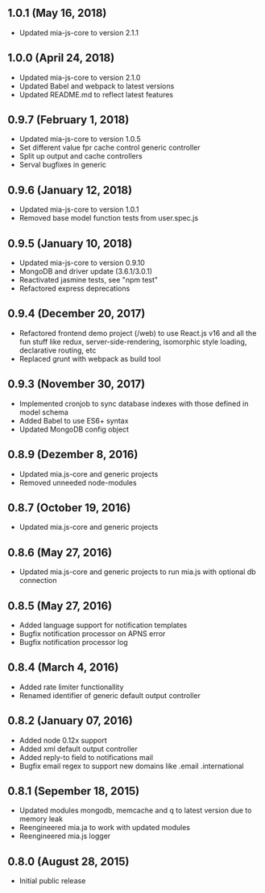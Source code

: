 ## 1.0.1 (May 16, 2018)
* Updated mia-js-core to version 2.1.1

## 1.0.0 (April 24, 2018)
* Updated mia-js-core to version 2.1.0
* Updated Babel and webpack to latest versions
* Updated README.md to reflect latest features

## 0.9.7 (February 1, 2018)

* Updated mia-js-core to version 1.0.5
* Set different value fpr cache control generic controller
* Split up output and cache controllers
* Serval bugfixes in generic

## 0.9.6 (January 12, 2018)

* Updated mia-js-core to version 1.0.1
* Removed base model function tests from user.spec.js

## 0.9.5 (January 10, 2018)

* Updated mia-js-core to version 0.9.10
* MongoDB and driver update (3.6.1/3.0.1)
* Reactivated jasmine tests, see "npm test"
* Refactored express deprecations

## 0.9.4 (December 20, 2017)

* Refactored frontend demo project (/web) to use React.js v16 and all the fun stuff like redux, server-side-rendering, isomorphic style loading, declarative routing, etc
* Replaced grunt with webpack as build tool

## 0.9.3 (November 30, 2017)

* Implemented cronjob to sync database indexes with those defined in model schema
* Added Babel to use ES6+ syntax
* Updated MongoDB config object

## 0.8.9 (Dezember 8, 2016)

* Updated mia.js-core and generic projects
* Removed unneeded node-modules

## 0.8.7 (October 19, 2016)

* Updated mia.js-core and generic projects


## 0.8.6 (May 27, 2016)

* Updated mia.js-core and generic projects to run mia.js with optional db connection

## 0.8.5 (May 27, 2016)

* Added language support for notification templates
* Bugfix notification processor on APNS error
* Bugfix notification processor log


## 0.8.4 (March 4, 2016)

* Added rate limiter functionallity
* Renamed identifier of generic default output controller
 
## 0.8.2 (January 07, 2016)

* Added node 0.12x support
* Added xml default output controller
* Added reply-to field to notifications mail
* Bugfix email regex to support new domains like .email .international

## 0.8.1 (Sepember 18, 2015)

* Updated modules mongodb, memcache and q to latest version due to memory leak
* Reengineered mia.ja to work with updated modules
* Reengineered mia.js logger

## 0.8.0 (August 28, 2015)

* Initial public release
